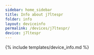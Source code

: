 ```yaml
---
sidebar: home_sidebar
title: Info about j7ltespr
folder: info
layout: deviceinfo
permalink: /devices/j7ltespr/
device: j7ltespr
---
```

{% include templates/device_info.md %}

